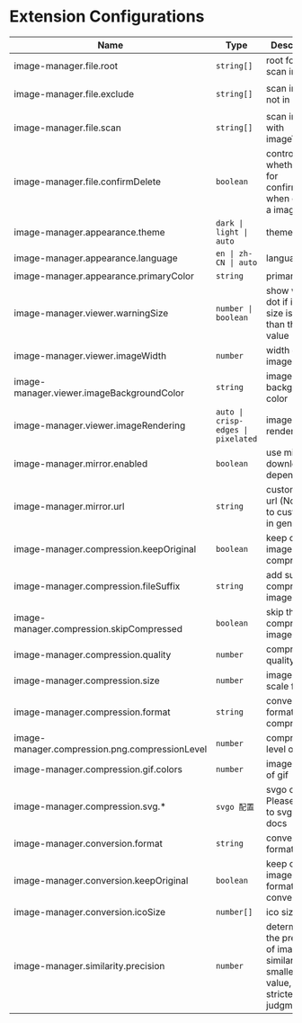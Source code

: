 # Extension Configurations

| Name                                           | Type                               | Description                                                                                     | Default value                                                                                                                |
| ---------------------------------------------- | ---------------------------------- | ----------------------------------------------------------------------------------------------- | ---------------------------------------------------------------------------------------------------------------------------- |
| image-manager.file.root                        | `string[]`                         | root folder to scan images                                                                      | current workspace                                                                                                            |
| image-manager.file.exclude                     | `string[]`                         | scan images not in exclude                                                                      | `['**/node_modules/**','**/.git/**',`<br>`'**/dist/**','**/coverage/**','**/.next/**',`<br/>`'**/.nuxt/**','**/.vercel/**']` |
| image-manager.file.scan                        | `string[]`                         | scan images with imageType                                                                      | `['svg','png','jpeg','jpg',`<br/>`'ico','gif','webp','bmp',`<br/>`'tif','tiff','apng','avif']`                               |
| image-manager.file.confirmDelete               | `boolean`                          | controls whether ask for confirmation when deleting a image                                     | true                                                                                                                         |
| image-manager.appearance.theme                 | `dark \| light \| auto`            | theme                                                                                           | `auto`                                                                                                                       |
| image-manager.appearance.language              | `en \| zh-CN \| auto`              | language                                                                                        | `auto`                                                                                                                       |
| image-manager.appearance.primaryColor          | `string`                           | primary color                                                                                   | undefined                                                                                                                    |
| image-manager.viewer.warningSize               | `number \| boolean`                | show warning dot if image size is larger than this value (KB)                                   | 1024                                                                                                                         |
| image-manager.viewer.imageWidth                | `number`                           | width of image (px)                                                                             | 100                                                                                                                          |
| image-manager.viewer.imageBackgroundColor      | `string`                           | image background color                                                                          | `#1a1a1a`                                                                                                                    |
| image-manager.viewer.imageRendering            | `auto \| crisp-edges \| pixelated` | image rendering                                                                                 | `auto`                                                                                                                       |
| image-manager.mirror.enabled                   | `boolean`                          | use mirror for downloading dependencies                                                         | false                                                                                                                        |
| image-manager.mirror.url                       | `string`                           | custom mirror url (No need to custom this in general)                                           | undefined                                                                                                                    |
| image-manager.compression.keepOriginal         | `boolean`                          | keep original image after compression                                                           | false                                                                                                                        |
| image-manager.compression.fileSuffix           | `string`                           | add suffix to compressed image                                                                  | `.min`                                                                                                                       |
| image-manager.compression.skipCompressed       | `boolean`                          | skip the compressed images                                                                      | true                                                                                                                         |
| image-manager.compression.quality              | `number`                           | compression quality                                                                             | -                                                                                                                            |
| image-manager.compression.size                 | `number`                           | image size (x scale factor)                                                                     | 1                                                                                                                            |
| image-manager.compression.format               | `string`                           | convert format after compression                                                                | ''                                                                                                                           |
| image-manager.compression.png.compressionLevel | `number`                           | compression level of png                                                                        | 9                                                                                                                            |
| image-manager.compression.gif.colors           | `number`                           | image colors of gif                                                                             | 256                                                                                                                          |
| image-manager.compression.svg.*                | `svgo 配置`                        | svgo config. Please refer to svgo offical docs                                                  | -                                                                                                                            |
| image-manager.conversion.format                | `string`                           | convert format                                                                                  | ''                                                                                                                           |
| image-manager.conversion.keepOriginal          | `boolean`                          | keep original image after format conversion                                                     | false                                                                                                                        |
| image-manager.conversion.icoSize               | `number[]`                         | ico size                                                                                        | [16, 32]                                                                                                                     |
| image-manager.similarity.precision             | `number`                           | determining the precision of image similarity. The smaller the value, the stricter the judgment | 10                                                                                                                           |
